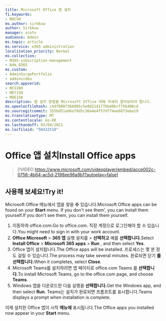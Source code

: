 ```yaml
---
title: Microsoft Office 앱 설치
f1.keywords:
- NOCSH
ms.author: sirkkuw
author: Sirkkuw
manager: scotv
audience: Admin
ms.topic: article
ms.service: o365-administration
localization_priority: Normal
ms.collection:
- M365-subscription-management
- Adm_O365
ms.custom:
- AdminSurgePortfolio
- adminvideo
search.appverid:
- BCS160
- MET150
- MOE150
description: 앱 설치 방법을 Microsoft Office 대해 자세히 알아보아야 합니다.
ms.openlocfilehash: c4df808f366095c5e0d21d177bb40bcff56488cd
ms.sourcegitcommit: 355bd51ab6a79d5c36a4e4f57df74ae6873eba19
ms.translationtype: MT
ms.contentlocale: ko-KR
ms.lasthandoff: 03/04/2021
ms.locfileid: "50422510"
---
```

# <a name="install-office-apps"></a><span data-ttu-id="b7b7e-103">Office 앱 설치</span><span class="sxs-lookup"><span data-stu-id="b7b7e-103">Install Office apps</span></span> 

> [!VIDEO https://www.microsoft.com/videoplayer/embed/acce002c-0756-4b64-ac5d-2198ee96a9b1?autoplay=false]

## <a name="try-it"></a><span data-ttu-id="b7b7e-104">사용해 보세요!</span><span class="sxs-lookup"><span data-stu-id="b7b7e-104">Try it!</span></span>

<span data-ttu-id="b7b7e-105">Microsoft Office 메뉴에서 앱을 찾을  **수** 있습니다.</span><span class="sxs-lookup"><span data-stu-id="b7b7e-105">Microsoft Office apps can be found on your  **Start** menu.</span></span> <span data-ttu-id="b7b7e-106">If you don't see them&#39;, you can install them yourself.</span><span class="sxs-lookup"><span data-stu-id="b7b7e-106">If you don&#39;t see them, you can install them yourself.</span></span>

1. <span data-ttu-id="b7b7e-107">이동하여 office.com.</span><span class="sxs-lookup"><span data-stu-id="b7b7e-107">Go to office.com.</span></span> <span data-ttu-id="b7b7e-108">직장 계정으로 로그인해야 할 수 있습니다.</span><span class="sxs-lookup"><span data-stu-id="b7b7e-108">You might need to sign in with your work account.</span></span>
2. <span data-ttu-id="b7b7e-109">**Office Microsoft**   >   **365 앱** 실행 설치를   >   **선택하고** 예를 **선택합니다.**</span><span class="sxs-lookup"><span data-stu-id="b7b7e-109">Select  **Install Office**  >  **Microsoft 365 apps**  >  **Run** , and then select  **Yes**.</span></span>
3. <span data-ttu-id="b7b7e-110">Office 앱이 설치됩니다.</span><span class="sxs-lookup"><span data-stu-id="b7b7e-110">The Office apps will be installed.</span></span> <span data-ttu-id="b7b7e-111">프로세스는 몇 분 정도 걸릴 수 있습니다.</span><span class="sxs-lookup"><span data-stu-id="b7b7e-111">The process may take several minutes.</span></span> <span data-ttu-id="b7b7e-112">완료되면 닫기 **를 선택합니다.**</span><span class="sxs-lookup"><span data-stu-id="b7b7e-112">When it completes, select  **Close**.</span></span>
4. <span data-ttu-id="b7b7e-113">Microsoft Teams를 설치하려면 앱 페이지로 office.com Teams 를 **선택합니다.**</span><span class="sxs-lookup"><span data-stu-id="b7b7e-113">To install Microsoft Teams, go to the office.com page, and choose  **Teams**.</span></span>
5. <span data-ttu-id="b7b7e-114">Windows 앱을 다운로드한 다음 실행을 **선택합니다.**</span><span class="sxs-lookup"><span data-stu-id="b7b7e-114">Get the Windows app, and then select  **Run**.</span></span> <span data-ttu-id="b7b7e-115">Teams는 설치가 완료되면 프롬프트를 표시합니다.</span><span class="sxs-lookup"><span data-stu-id="b7b7e-115">Teams displays a prompt when installation is complete.</span></span>

<span data-ttu-id="b7b7e-116">이제 설치한 Office 앱이 시작  **메뉴에** 표시됩니다.</span><span class="sxs-lookup"><span data-stu-id="b7b7e-116">The Office apps you installed now appear in your  **Start** menu.</span></span>
